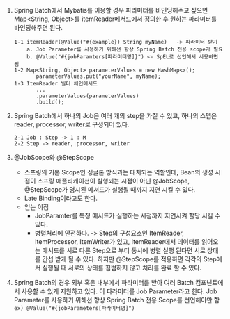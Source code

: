 1.  Spring Batch에서 Mybatis를 이용할 경우 파라미터를 바인딩해주고 싶으면 Map<String, Object>를 itemReader메서드에서
    정의한 후 원하는 파라미터를 바인딩해주면 된다.

        1-1 itemReader(@Value("#{example}) String myName)   -> 파라미터 받기
            a. Job Parameter를 사용하기 위해선 항상 Spring Batch 전용 scope가 필요
            b. @Value("#{jobParamters[파라미터명]}") <- SpEL로 선언해서 사용하면 됨
        1-2 Map<String, Object> parameterValues = new HashMap<>();
               parameterValues.put("yourName", myName);
        1-3 ItemReader 빌더 체인메서드
               ...
               .parameterValues(parameterValues)
               .build();

2.  Spring Batch에서 하나의 Job은 여러 개의 step을 가질 수 있고, 하나의 스텝은 reader, processor, writer로
    구성되어 있다.

        2-1 Job : Step -> 1 : M 
        2-2 Step -> reader, processor, writer

3. @JobScope와 @StepScope
    - 스프링의 기본  Scope인 싱글톤 방식과는 대치되는 역할인데, Bean의 생성 시점이 스프링 애플리케이션이 실행되는 시점이 아닌 @JobScope, @StepScope가 명시된 메서드가 실행될 때까지 지연 시킬 수 있다.
    - Late Binding이라고도 한다.
    - 얻는 이점
      - JobParamter를 특정 메서드가 실행하는 시점까지 지연시켜 할당 시킬 수 있다.
      - 병렬처리에 안전하다. -> Step의 구성요소인 ItemReader, ItemProcessor, ItemWriter가 있고, ItemReader에서 데이터를 읽어오는 메서드를 서로 다른 Step으로 부터 동시에 병렬 실행 된다면 서로 상태를 간섭 받게 될 수 있다. 하지만 @StepScope를 적용하면 각각의 Step에서 실행될 때 서로의 상태를 침범하지 않고 처리를 완료 할 수 있다.

4. Spring Batch의 경우 외부 혹은 내부에서 파라미터를 받아 여러 Batch 컴포넌트에서 사용할 수 있게 지원하고 있다.
이 파라미터를 Job Parameter라고 한다. Job Parameter를 사용하기 위해선 항상 Spring Batch 전용 Scope를 선언해야만 함 `ex) @Value("#{jobParameters[파라미터명]")`